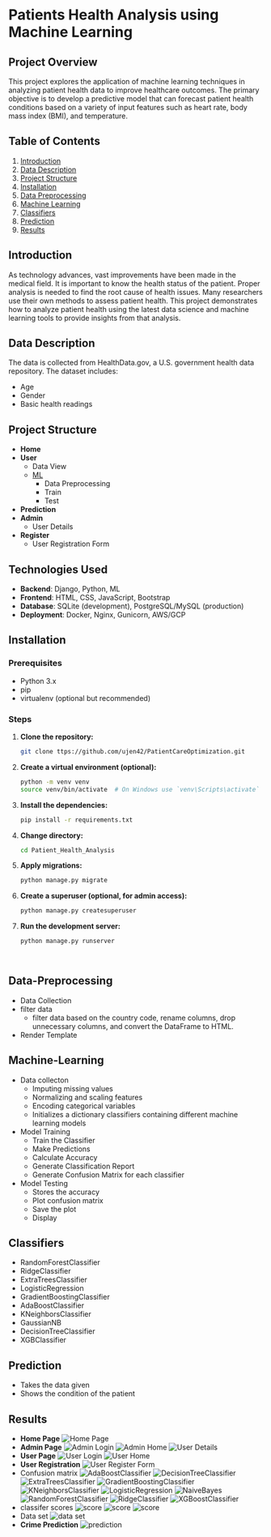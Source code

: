 # Patients Health Analysis using Machine Learning

## Project Overview
This project explores the application of machine learning techniques in analyzing patient health data to improve healthcare outcomes. The primary objective is to develop a predictive model that can forecast patient health conditions based on a variety of input features such as heart rate, body mass index (BMI), and temperature.

## Table of Contents
1. [Introduction](#Introduction)
2. [Data Description](#Data-Description)
3. [Project Structure](#Project-Structure)
4. [Installation](#Installation)
5. [Data Preprocessing](#Data-Preprocessing)
6. [Machine Learning](#Machine-Learning)
7. [Classifiers](#Classifiers)
8. [Prediction](#Prediction)
9. [Results](#Results)

## Introduction
As technology advances, vast improvements have been made in the medical field. It is important to know the health status of the patient. Proper analysis is needed to find the root cause of health issues. Many researchers use their own methods to assess patient health. This project demonstrates how to analyze patient health using the latest data science and machine learning tools to provide insights from that analysis.

## Data Description
The data is collected from HealthData.gov, a U.S. government health data repository. The dataset includes:
- Age
- Gender
- Basic health readings

## Project Structure
- **Home**
- **User**
  - Data View
  - [ML](#Machine-Learning)
    - Data Preprocessing
    - Train
    - Test
- **Prediction**
- **Admin**
  - User Details
- **Register**
  - User Registration Form


## Technologies Used

- **Backend**: Django, Python, ML
- **Frontend**: HTML, CSS, JavaScript, Bootstrap
- **Database**: SQLite (development), PostgreSQL/MySQL (production)
- **Deployment**: Docker, Nginx, Gunicorn, AWS/GCP


## Installation

### Prerequisites

- Python 3.x
- pip
- virtualenv (optional but recommended)

### Steps

1. **Clone the repository:**

   ```bash
   git clone ttps://github.com/ujen42/PatientCareOptimization.git

2. **Create a virtual environment (optional):**
   ```bash
   python -m venv venv
   source venv/bin/activate  # On Windows use `venv\Scripts\activate`

3. **Install the dependencies:**
   ```bash
   pip install -r requirements.txt
   
4. **Change directory:**
   ```bash
   cd Patient_Health_Analysis

5. **Apply migrations:**
   ```bash
   python manage.py migrate

6. **Create a superuser (optional, for admin access):**
   ```bash
   python manage.py createsuperuser

7. **Run the development server:**
   ```bash
   python manage.py runserver

 
## Data-Preprocessing
- Data Collection
- filter data
  - filter data based on the country code, rename columns, drop unnecessary columns, and convert the DataFrame to HTML.
- Render Template

## Machine-Learning
- Data collecton
  - Imputing missing values
  - Normalizing and scaling features
  - Encoding categorical variables
  - Initializes a dictionary classifiers containing different machine learning models
- Model Training
  - Train the Classifier
  - Make Predictions
  - Calculate Accuracy
  - Generate Classification Report
  - Generate Confusion Matrix for each classifier
- Model Testing
  - Stores the accuracy
  - Plot confusion matrix
  - Save the plot
  - Display
 
## Classifiers
- RandomForestClassifier
- RidgeClassifier
- ExtraTreesClassifier
- LogisticRegression
- GradientBoostingClassifier
- AdaBoostClassifier
- KNeighborsClassifier
- GaussianNB
- DecisionTreeClassifier
- XGBClassifier

## Prediction
- Takes the data given
- Shows the condition of the patient

## Results
- **Home Page**
  ![Home Page](media/patienthome.png)
- **Admin Page**
  ![Admin Login](media/patientadminlogin.png)
  ![Admin Home](media/patientadminhome.png)
  ![User Details](media/patientuserdetails.png)
- **User Page**
  ![User Login](media/patientuserlogin.png)
  ![User Home](media/patientuserhome.png)
- **User Registration**
  ![User Register Form](media/patientuserregister.png)
- Confusion matrix
  ![AdaBoostClassifier](confusion_matrix_AdaBoostClassifier.png)
  ![DecisionTreeClassifier](confusion_matrix_DecisionTreeClassifier.png)
  ![ExtraTreesClassifier](confusion_matrix_ExtraTreesClassifier.png)
  ![GradientBoostingClassifier](confusion_matrix_GradientBoostingClassifier.png)
  ![KNeighborsClassifier](confusion_matrix_KNeighborsClassifier.png)
  ![LogisticRegression](confusion_matrix_LogisticRegression.png)
  ![NaiveBayes](confusion_matrix_NaiveBayes.png)
  ![RandomForestClassifier](confusion_matrix_RandomForestClassifier.png)
  ![RidgeClassifier](confusion_matrix_RidgeClassifier.png)
  ![XGBoostClassifier](confusion_matrix_XGBoostClassifier.png)
- classifer scores
  ![score](media/patientalgo1.png)
  ![score](media/patientalgo2.png)
  ![score](media/patientalgo3.png)
- Data set
  ![data set](media/patientdataset.png)
- **Crime Prediction**
  ![prediction](media/patientprediction.png)





